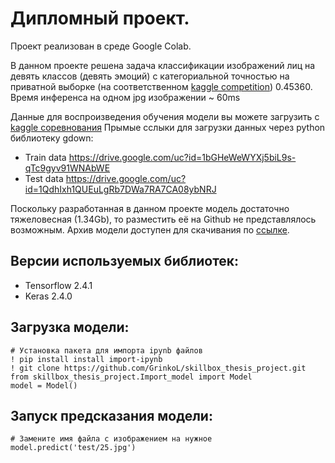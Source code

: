 # Дипломный проект.
Проект реализован в среде Google Colab.

В данном проекте решена задача классификации изображений лиц на девять классов (девять эмоций) с категориальной точностью на приватной выборке (на соответственном [kaggle сompetition](https://www.kaggle.com/c/skillbox-computer-vision-project)) 0.45360. Время инференса на одном jpg изображении ~ 60ms 

Данные для воспроизведения обучения модели вы можете загрузить с [kaggle соревнования](https://www.kaggle.com/c/skillbox-computer-vision-project/data)
Прымые сслыки для загрузки данных через python библиотеку gdown:
* Train data https://drive.google.com/uc?id=1bGHeWeWYXj5biL9s-qTc9gyv91WNAbWE
* Test data  https://drive.google.com/uc?id=1QdhIxh1QUEuLgRb7DWa7RA7CA08ybNRJ

Поскольку разработанная в данном проекте модель достаточно тяжеловесная (1.34Gb), то разместить её на Github не представлялось возможным. Архив модели доступен для скачивания по [ссылке](https://drive.google.com/uc?id=1-HDQxtpZKGuKWQhsiDANyc41SL_CwHdU).

## Версии используемых библиотек:
 * Tensorflow 2.4.1
 * Keras 2.4.0

## Загрузка модели:
```
# Установка пакета для импорта ipynb файлов
! pip install install import-ipynb
! git clone https://github.com/GrinkoL/skillbox_thesis_project.git
from skillbox_thesis_project.Import_model import Model
model = Model()
```
## Запуск предсказания модели:
```
# Замените имя файла с изображением на нужное
model.predict('test/25.jpg')
```
